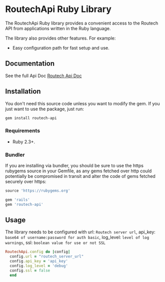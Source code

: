 # RoutechApi Ruby Library

The RoutechApi Ruby library provides a convenient access to the Routech API from
applications written in the Ruby language.

The library also provides other features. For example:

- Easy configuration path for fast setup and use.

## Documentation

See the full Api Doc [Routech Api Doc](https://routech.stoplight.io/docs/routech/YXBpOjExNjk4MzI5-routech-manual-de-api)


## Installation

You don't need this source code unless you want to modify the gem. If you just
want to use the package, just run:

```sh
gem install routech-api
```

### Requirements

- Ruby 2.3+.

### Bundler

If you are installing via bundler, you should be sure to use the https rubygems
source in your Gemfile, as any gems fetched over http could potentially be
compromised in transit and alter the code of gems fetched securely over https:

```ruby
source 'https://rubygems.org'

gem 'rails'
gem 'routech-api'
```

## Usage

The library needs to be configured with url: `Routech server url`, api_key: `base64 of username:password for auth basic`, log_level: `level of log warnings`, ssl: `boolean value for use or not SSL`

```ruby
RoutechApi.config do |config|
  config.url = "routech_server_url"
  config.api_key = 'api_key'
  config.log_level = 'debug'
  config.ssl = false
  end
```
